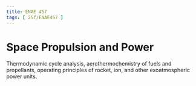 ```yaml
---
title: ENAE 457
tags: [ 25f/ENAE457 ]
---
```


# Space Propulsion and Power

Thermodynamic cycle analysis, aerothermochemistry of fuels and propellants, operating principles of rocket, ion, and other exoatmospheric power units.
